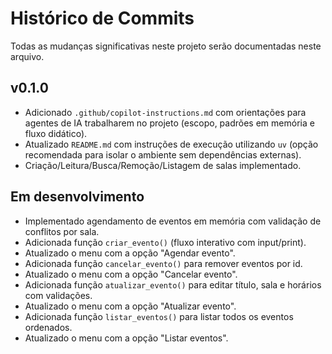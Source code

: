 # Histórico de Commits

Todas as mudanças significativas neste projeto serão documentadas neste arquivo.

## v0.1.0

- Adicionado `.github/copilot-instructions.md` com orientações para agentes de IA trabalharem no projeto (escopo, padrões em memória e fluxo didático).
- Atualizado `README.md` com instruções de execução utilizando `uv` (opção recomendada para isolar o ambiente sem dependências externas).
- Criação/Leitura/Busca/Remoção/Listagem de salas implementado.

## Em desenvolvimento

- Implementado agendamento de eventos em memória com validação de conflitos por sala.
- Adicionada função `criar_evento()` (fluxo interativo com input/print).
- Atualizado o menu com a opção "Agendar evento".
- Adicionada função `cancelar_evento()` para remover eventos por id.
- Atualizado o menu com a opção "Cancelar evento".
- Adicionada função `atualizar_evento()` para editar título, sala e horários com validações.
- Atualizado o menu com a opção "Atualizar evento".
- Adicionada função `listar_eventos()` para listar todos os eventos ordenados.
- Atualizado o menu com a opção "Listar eventos".
